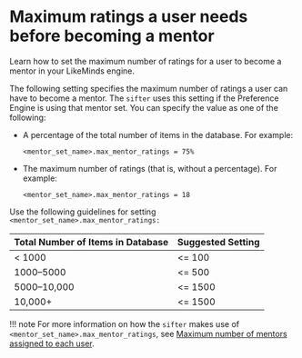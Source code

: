 # Maximum ratings a user needs before becoming a mentor

Learn how to set the maximum number of ratings for a user to become a mentor in your LikeMinds engine.

The following setting specifies the maximum number of ratings a user can have to become a mentor. The `sifter` uses this setting if the Preference Engine is using that mentor set. You can specify the value as one of the following:

-   A percentage of the total number of items in the database. For example:

    ```
    <mentor_set_name>.max_mentor_ratings = 75%
    ```

-   The maximum number of ratings \(that is, without a percentage\). For example:

    ```
    <mentor_set_name>.max_mentor_ratings = 18
    ```


Use the following guidelines for setting `<mentor_set_name>.max_mentor_ratings:`

|Total Number of Items in Database|Suggested Setting|
|---------------------------------|-----------------|
|< 1000|<= 100|
|1000–5000|<= 500|
|5000–10,000|<= 1500|
|10,000+|<= 1500|

!!! note
    For more information on how the `sifter` makes use of `<mentor_set_name>.max_mentor_ratings`, see [Maximum number of mentors assigned to each user](pzn_max_mentors_per_user.md).


